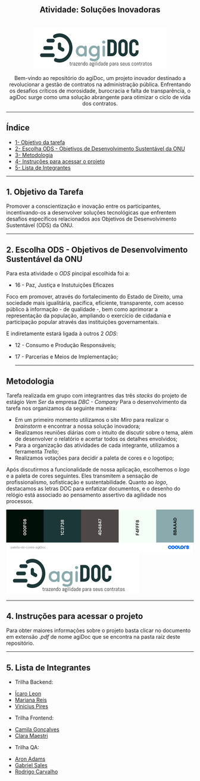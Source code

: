 
<div align="center">
 
## Atividade: Soluções Inovadoras
<br>

<img align="center"  src="./assets/logo2.png" alt="Logotipo da aplicação agiDoc com o slogan: trazendo agilidade para seus contratos" title="Logo da aplicação agiDoc">
<br>
<br>
Bem-vindo ao repositório do agiDoc, um projeto inovador destinado a revolucionar a gestão de contratos na administração pública.
Enfrentando os desafios críticos de morosidade, burocracia e falta de transparência, o agiDoc surge como uma solução abrangente para
otimizar o ciclo de vida dos contratos.
</div>
<hr>

## Índice
* [1- Objetivo da tarefa](#1-objetivo-da-tarefa)
* [2- Escolha ODS - Objetivos de Desenvolvimento Sustentável da ONU](#2-escolha-ods---objetivos-de-desenvolvimento-sustentável-da-onu)
* [3- Metodologia](#metodologia)
* [4- Instruções para acessar o projeto](#4-instruções-para-acessar-o-projeto)
* [5- Lista de Integrantes](#5-lista-de-integrantes)

***

## 1. Objetivo da Tarefa 

Promover a conscientização e inovação entre os participantes, incentivando-os a desenvolver soluções tecnológicas que enfrentem 
desafios específicos relacionados aos Objetivos de Desenvolvimento Sustentável (ODS) da ONU. 

***

## 2. Escolha ODS - Objetivos de Desenvolvimento Sustentável da ONU

Para esta atividade o *ODS* pincipal escolhida foi a: 

- 16 - Paz, Justiça e Instutuições Eficazes
  
Foco em promover, através do fortalecimento do Estado de Direito, uma sociedade mais igualitária, pacífica, eficiente, transparente,
com acesso público à informação - de qualidade -, bem como aprimorar a representação da população, ampliando o exercício de cidadania
e participação popular através das instituições governamentais.

E indiretamente estará ligada à outros 2 *ODS*:
- 12 - Consumo e Produção Responsáveis;
- 17 - Parcerias e Meios de Implementação;

  ***

## Metodologia

Tarefa realizada em grupo com integrantres das três *stacks* do projeto de estágio *Vem Ser* da empresa *DBC - Company*
Para o desenvolvimento da tarefa nos organizamos da seguinte maneira:

- Em um primeiro momento utilizamos o site *Miro* para realizar o *brainstorm* e encontrar a nossa solução inovadora;
- Realizamos reuniões diárias com o intuito de discutir sobre o tema, além de desenvolver o relatório e acertar todos os detalhes envolvidos;
- Para a organização das atividades de cada integrante, utilizamos a ferramenta *Trello*;
- Realizamos votações para decidir a paleta de cores e o logotipo;

Após discutirmos a funcionalidade de nossa aplicação, escolhemos o *logo* e a paleta de cores seguintes. Eles transmitem a sensação de profissionalismo, sofisticação e sustentabilidade. Quanto ao *logo*, destacamos as letras DOC para enfatizar documentos, e o desenho do relógio está associado ao pensamento assertivo da agilidade nos processos.

<img src="./assets/paleta-de-cores-agiDoc.png" alt="Paleta de Cores que será utilizada na aplicação" title="Paleta de Cores escolhida">
<img src="./assets/logo2.png" alt="Logotipo da aplicação agiDoc com o slogan: trazendo agilidade para seus contratos" title="Logo da aplicação agiDoc">

***

## 4. Instruções para acessar o projeto

Para obter maiores informações sobre o projeto basta clicar no documento em extensão *.pdf* de nome agiDoc que se encontra na pasta raíz deste repositório.

***

## 5. Lista de Integrantes

* Trilha Backend:

- [Ícaro Leon](https://github.com/icaroleon/)
- [Mariana Reis](https://github.com/MariSIN)
- [Vinicius Pires](https://github.com/ViniciusPiresB)

* Trilha Frontend:

- [Camila Gonçalves](https://github.com/CamilaVerso)
- [Clara Maestri](https://github.com/vivalaclara)

* Trilha QA:

- [Aron Adams](https://github.com/AronAdamsRapetto)
- [Gabriel Sales](https://github.com/gabrielsalesdev)
- [Rodrigo Carvalho](https://github.com/RodrigoFCC)


  









